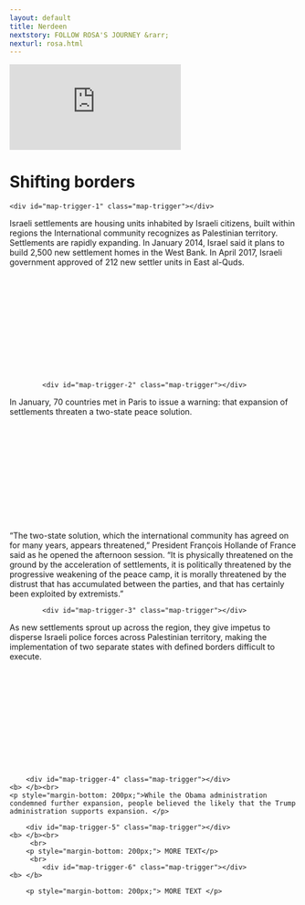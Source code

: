 ```yaml
---
layout: default
title: Nerdeen
nextstory: FOLLOW ROSA'S JOURNEY &rarr;
nexturl: rosa.html
---
```

 <div class="boxes" id="first">
 <div class="video">
 <iframe id="player1" src="https://player.vimeo.com/video/212149595?api=1&player_id=player1" frameborder="0" webkitallowfullscreen="" mozallowfullscreen="" allowfullscreen=""></iframe>
 </div>
 </div>
 <div class="boxes" id="second">
 
<script src="https://studio20-2017.github.io/sanctuary/scripts/jquery.min.js"></script>
<script src="https://studio20-2017.github.io/sanctuary/scripts/jquery.scrollie.min_1.js"></script>
<script src="https://studio20-2017.github.io/sanctuary/scripts/nerdeen.js"></script>

<h1>Shifting borders</h1>



<div style="height:10000px">

  <div id="map">
  </div>

  <div id="txt">

    <div id="map-trigger-1" class="map-trigger"></div>
<b> </b>
<p style="margin-bottom: 200px;">Israeli settlements are housing units inhabited by Israeli citizens, built within regions the International community recognizes as Palestinian territory.  
Settlements are rapidly expanding. In January 2014, Israel said it plans to build 2,500 new settlement homes in the West Bank. In April 2017, Israeli government approved of 212 new settler units in East al-Quds. </p>


            <div id="map-trigger-2" class="map-trigger"></div>
<b> </b>
<p style="margin-bottom: 200px;">In January, 70 countries met in Paris to issue a warning: that expansion of settlements threaten a two-state peace solution. 

“The two-state solution, which the international community has agreed on for many years, appears threatened,” President François Hollande of France said as he opened the afternoon session. “It is physically threatened on the ground by the acceleration of settlements, it is politically threatened by the progressive weakening of the peace camp, it is morally threatened by the distrust that has accumulated between the parties, and that has certainly been exploited by extremists.”<p>

	

            <div id="map-trigger-3" class="map-trigger"></div>
<b> </b>
<p style="margin-bottom: 200px;">As new settlements sprout up across the region, they give impetus to disperse Israeli police forces across Palestinian territory, making the implementation of two separate states with defined borders difficult to execute.</p>
 


        <div id="map-trigger-4" class="map-trigger"></div>
    <b> </b><br>
    <p style="margin-bottom: 200px;">While the Obama administration condemned further expansion, people believed the likely that the Trump administration supports expansion. </p>
</p>
    
		
		
        <div id="map-trigger-5" class="map-trigger"></div>
    <b> </b><br>
   		 <br>
   		<p style="margin-bottom: 200px;"> MORE TEXT</p>
   		 <br>
            <div id="map-trigger-6" class="map-trigger"></div>
    <b> </b>
   
    	<p style="margin-bottom: 200px;"> MORE TEXT </p>
   	

   </div>
</div>

    <script src="js/index.js"></script>
 </div>
